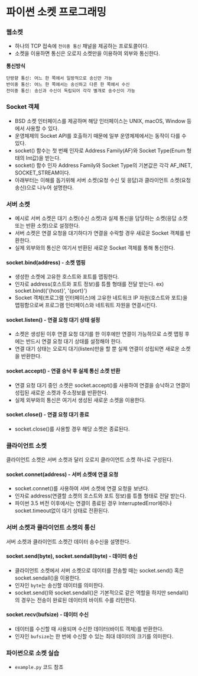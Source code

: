 # 파이썬 소켓 프로그래밍

### 웹소켓

- 하나의 TCP 접속에 `전이중 통신` 채널을 제공하는 프로토콜이다.
- 소켓을 이용하면 통신은 오로지 소켓만을 이용하여 외부와 통신한다.

**통신방식**

```
단방향 통신: 어느 한 쪽에서 일방적으로 송신만 가능
반이중 통신: 어느 한 쪽에서는 송신하고 다른 한 쪽에서 수신
전이중 통신: 송신과 수신이 독립되어 각각 별개로 송수신이 가능
```

### Socket 객체

- BSD 소켓 인터페이스를 제공하며 해당 인터페이스는 UNIX, macOS, Window 등에서 사용할 수 있다.
- 운영체제의 Socket API를 호출하기 때문에 일부 운영체제에서는 동작이 다를 수 있다.
- socket() 함수는 첫 번째 인자로 Address Family(AF)와 Socket Type(Enum 형태의 Int값)을 받는다.
- socket() 함수 인자 Address Family와 Socket Type의 기본값은 각각 AF_INET, SOCKET_STREAM이다.
- 아래부터는 이해를 돕기위해 서버 소켓(요청 수신 및 응답)과 클라이언트 소켓(요청 송신)으로 나누어 설명한다.

### 서버 소켓

- 예시로 서버 소켓은 대기 소켓(수신 소켓)과 실제 통신을 담당하는 소켓(응답 소켓 또는 반환 소켓)으로 설정한다.
- 서버 소켓은 연결 요청을 대기하다가 연결을 수락할 경우 새로운 Socket 객체를 반환한다.
- 실제 외부와의 통신은 여기서 반환된 새로운 Socket 객체를 통해 통신한다.

#### socket.bind(address) - 소켓 맵핑

- 생성한 소켓에 고유한 호스트와 포트를 맵핑한다.
- 인자로 address(호스트와 포트 정보)를 튜플 형태를 전달 받는다. ex) socket.bind(('{host}', '{port}')
- Socket 객체(프로그램 인터페이스)에 고유한 네트워크 IP 자원(호스트와 포트)을 맵핑함으로써 프로그램 인터페이스와 네트워트 자원을 연결시킨다.

#### socket.listen() - 연결 요청 대기 상태 설정

- 소켓은 생성된 이후 연결 요청 대기를 한 이후에만 연결이 가능하므로 소켓 맵핑 후에는 반드시 연결 요청 대기 상태를 설정해야 한다.
- 연결 대기 상태는 오로지 대기(listen)만을 할 뿐 실제 연결이 성립되면 새로운 소켓을 반환한다.

#### socket.accept() - 연결 승낙 후 실제 통신 소켓 반환

- 연결 요청 대기 중인 소켓은 socket.accept()를 사용하여 연결을 승낙하고 연결이 성립된 새로운 소켓과 주소정보를 반환한다.
- 실제 외부와의 통신은 여기서 생성된 새로운 소켓을 이용한다.

#### socket.close() - 연결 요청 대기 종료

- socket.close()를 사용할 경우 해당 소켓은 종료된다.

### 클라이언트 소켓

클라이언트 소켓은 서버 소켓과 달리 오로지 클라이언트 소켓 하나로 구성된다.

#### socket.connet(address) - 서버 소켓에 연결 요청

- socket.connet()를 사용하여 서버 소켓에 연결 요청을 보낸다.
- 인자로 address(연결할 소켓의 호스트와 포트 정보)를 튜플 형태로 전달 받는다.
- 파이썬 3.5 버전 이후에서는 연결이 종료된 경우 InterruptedError에러나 socket.timeout없이 대기 상태로 전환된다.

### 서버 소켓과 클라이언트 소켓의 통신

서버 소켓과 클라이언트 소켓간 데이터 송수신을 설명한다.

#### socket.send(byte), socket.sendall(byte) - 데이터 송신

- 클라이언트 소켓에서 서버 소켓으로 데이터를 전송할 때는 socket.send() 혹은 socket.sendall()을 이용한다.
- 인자인 `byte`는 송신할 데이터를 의미한다.
- socket.send()와 socket.sendall()은 기본적으로 같은 역할을 하지만 sendall()의 경우는 전송이 완료된 데이터의 바이트 수를 리턴한다.

#### socket.recv(bufsize) - 데이터 수신

- 데이터를 수신할 때 사용되며 수신한 데이터(바이트 객체)를 반환한다.
- 인자인 `bufsize`는 한 번에 수신할 수 있는 최대 데이터의 크기를 의미한다.


### 파이썬으로 소켓 실습

- `example.py` 코드 참조
